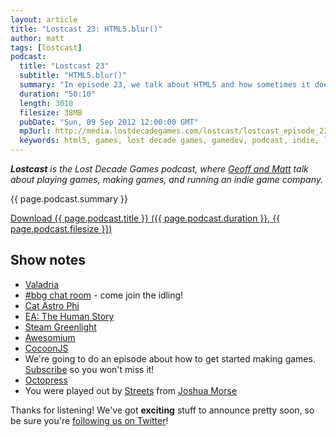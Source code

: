 ```yaml
---
layout: article
title: "Lostcast 23: HTML5.blur()"
author: matt
tags: [lostcast]
podcast:
  title: "Lostcast 23"
  subtitle: "HTML5.blur()"
  summary: "In episode 23, we talk about HTML5 and how sometimes it doesn't have anything to do with the success of your game. That said, the industry is in love with HTML5 right now, with lots of new companies and money being injected into it."
  duration: "50:10"
  length: 3010
  filesize: 38MB
  pubDate: "Sun, 09 Sep 2012 12:00:00 GMT"
  mp3url: http://media.lostdecadegames.com/lostcast/lostcast_episode_23_html5_blur.mp3
  keywords: html5, games, lost decade games, gamedev, podcast, indie, lostcast
---
```

_**Lostcast** is the Lost Decade Games podcast, where [Geoff and Matt](/about/) talk about playing games, making games, and running an indie game company._

{{ page.podcast.summary }}

<a class="download-podcast" href="{{ page.podcast.mp3url }}">
	Download {{ page.podcast.title }} ({{ page.podcast.duration }}, {{ page.podcast.filesize }})
</a>

## Show notes

* [Valadria](https://github.com/richtaur/Valadria)
* [#bbg chat room](http://hashbbg.com/) - come join the idling!
* [Cat Astro Phi](http://www.photonstorm.com/games/cat-astro-phi)
* [EA: The Human Story](http://ea-spouse.livejournal.com/274.html)
* [Steam Greenlight](http://steamcommunity.com/greenlight/)
* [Awesomium](http://awesomium.com/)
* [CocoonJS](http://ludei.com/tech/cocoonjs)
* We're going to do an episode about how to get started making games. [Subscribe](/lostcast.xml) so you won't miss it!
* [Octopress](http://octopress.org/)
* You were played out by [Streets](http://joshuamorse.bandcamp.com/track/streets) from [Joshua Morse](http://jmflava.com/)

Thanks for listening! We've got **exciting** stuff to announce pretty soon, so be sure you're [following us on Twitter](https://twitter.com/LostDecadeGames)!

